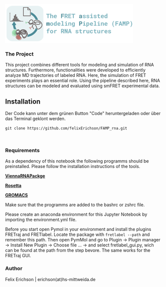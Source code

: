 <img src="docs/Images/Github_readme.png" height="125"/>


### The Project

This project combines different tools for modeling and simulation of RNA structures. 
Furthermore, functionalities were developed to efficiently analyze MD trajectories of 
labeled RNA. Here, the simulation of FRET experiments plays an essential role. 
Using the pipeline described here, RNA structures can be modeled and evaluated using 
smFRET experimental data.

## Installation

Der Code kann unter dem grünen Button "Code" heruntergeladen oder über das Terminal geklont werden.
```
git clone https://github.com/felixErichson/FAMP_rna.git
```
<br>

### Requirements
As a dependency of this notebook the following programms should be preinstalled. Please follow the installation instructions of the tools.

[**ViennaRNAPackge**](https://www.tbi.univie.ac.at/RNA/documentation.html#install)

[**Rosetta**](https://new.rosettacommons.org/docs/latest/build_documentation/Build-Documentation)

[**GROMACS**](https://manual.gromacs.org/documentation/2021.2/install-guide/index.html)

Make sure that the programms are added to the bashrc or zshrc file.

Please create an anaconda environment for this Jupyter Notebook by importing the environment.yml file. 

Before you start open Pymol in your environment and install the plugins FRETraj and FRETlabel. Locate the 
package with `fretlabel --path` and remember this path. Then open PymMol and go to Plugin -> Plugin manager -> Install 
New Plugin -> Choose file ... -> and select fretlabel_gui.py, wich can be found at the path from the step bevore. The 
same works for the FRETraj GUI.


### Author

Felix Erichson | erichson(at)hs-mittweida.de